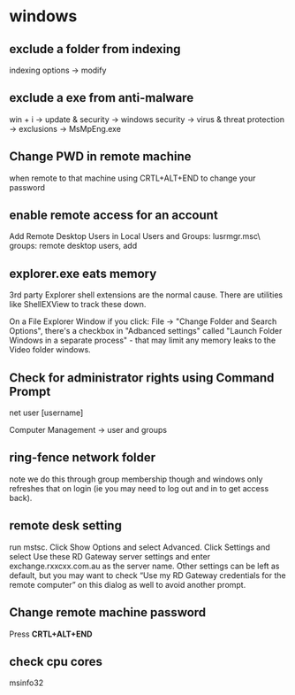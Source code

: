 # windows

## exclude a folder from indexing
indexing options -> modify

## exclude a exe from anti-malware
win + i -> update & security -> windows security -> virus & threat protection -> exclusions -> MsMpEng.exe

## Change PWD in remote machine
when remote to that machine using CRTL+ALT+END to change your password

## enable remote access for an account
Add Remote Desktop Users in Local Users and Groups: lusrmgr.msc\\
groups: remote desktop users, add

## explorer.exe eats memory
3rd party Explorer shell extensions are the normal cause. There are utilities like ShellEXView to track these down.

On a File Explorer Window if you click: File -> "Change Folder and Search Options", there's a checkbox in "Adbanced settings" called "Launch Folder Windows in a separate process" - that may limit any memory leaks to the Video folder windows.

## Check for administrator rights using Command Prompt
net user [username]

Computer Management -> user and groups

## ring-fence network folder
note we do this through group membership though and windows
only refreshes that on login (ie you may need to log out and in to get access back).

## remote desk setting
run mstsc. Click Show Options and select Advanced. Click Settings and select Use these RD Gateway server settings and enter exchange.rxxcxx.com.au as the server name.  Other settings can be left as default, but you may want to check “Use my RD Gateway credentials for the remote computer” on this dialog as well to avoid another prompt.

## Change remote machine password
Press **CRTL+ALT+END**

## check cpu cores
msinfo32
